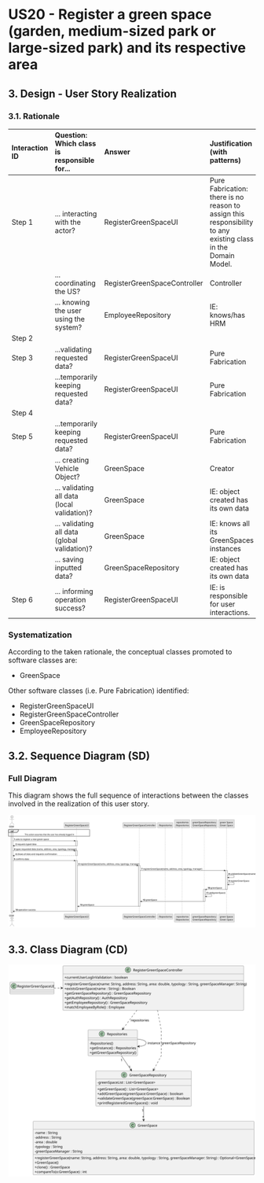 # US20 - Register a green space (garden, medium-sized park or large-sized park) and its respective area

## 3. Design - User Story Realization 

### 3.1. Rationale


| Interaction ID | Question: Which class is responsible for...   | Answer                       | Justification (with patterns)                                                                                 |
|:---------------|:----------------------------------------------|:-----------------------------|:--------------------------------------------------------------------------------------------------------------|
| Step 1  		     | 	... interacting with the actor?              | RegisterGreenSpaceUI         | Pure Fabrication: there is no reason to assign this responsibility to any existing class in the Domain Model. |
| 			  		        | 	... coordinating the US?                     | RegisterGreenSpaceController | Controller                                                                                                    |
| 			  		        | ... knowing the user using the system?        | EmployeeRepository           | IE: knows/has HRM                                                                                             |
| Step 2  		     | 							                                       |                              |                                                                                                               |
| Step 3	        | 	...validating requested data?                | RegisterGreenSpaceUI         | Pure Fabrication                                                                                              |
| 		             | 	...temporarily keeping requested data?       | RegisterGreenSpaceUI         | Pure Fabrication                                                                                              |
| Step 4  		     | 	                                             |                              |                                                                                                               |
| Step 5         | 	...temporarily keeping requested data?       | RegisterGreenSpaceUI         | Pure Fabrication                                                                                              |
| 	              | 	... creating Vehicle Object?                 | GreenSpace                   | Creator                                                                                                       |
| 		             | 	... validating all data (local validation)?  | GreenSpace                   | IE: object created has its own data                                                                           |
| 		             | 	... validating all data (global validation)? | GreenSpace                   | 	IE: knows all its GreenSpaces instances                                                                      |
| 		             | 	... saving inputted data?                    | GreenSpaceRepository         | IE: object created has its own data                                                                           |
| Step 6 		      | 	... informing operation success?             | RegisterGreenSpaceUI         | IE: is responsible for user interactions.                                                                     | 

### Systematization ##

According to the taken rationale, the conceptual classes promoted to software classes are: 

* GreenSpace


Other software classes (i.e. Pure Fabrication) identified: 

* RegisterGreenSpaceUI  
* RegisterGreenSpaceController
* GreenSpaceRepository
* EmployeeRepository


## 3.2. Sequence Diagram (SD)


### Full Diagram

This diagram shows the full sequence of interactions between the classes involved in the realization of this user story.

![Sequence Diagram - Full](svg/us20-sequence-diagram-full.svg)


## 3.3. Class Diagram (CD)

![Class Diagram](svg/us020-class-diagram.svg)